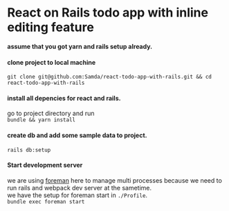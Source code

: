 # React on Rails todo app with inline editing feature 

**assume that you got yarn and rails setup already.**

#### clone project to local machine  
`git clone git@github.com:Samda/react-todo-app-with-rails.git && cd react-todo-app-with-rails`

#### install all depencies for react and rails.
go to project directory and run  
`bundle && yarn install`

#### create db and add some sample data to project.  
`rails db:setup`

#### Start development server 
we are using [foreman](https://github.com/ddollar/foreman) here to manage multi processes because we need to run rails and webpack dev server at the sametime.  
we have the setup for foreman start in `./Profile`.  
`bundle exec foreman start`

